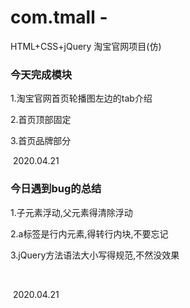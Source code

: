 # com.tmall  -
HTML+CSS+jQuery 淘宝官网项目(仿)





### 今天完成模块

1.淘宝官网首页轮播图左边的tab介绍

2.首页顶部固定

3.首页品牌部分



​																																		2020.04.21



### 今日遇到bug的总结

1.子元素浮动,父元素得清除浮动

2.a标签是行内元素,得转行内块,不要忘记

3.jQuery方法语法大小写得规范,不然没效果

​																									 

​																																		2020.04.21



​																					
